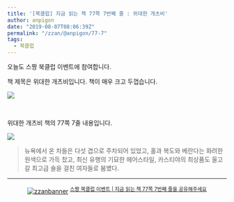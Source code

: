 ```yaml
---
title: '[북클럽] 지금 읽는 책 77쪽 7번째 줄 : 위대한 개츠비'
author: anpigon
date: "2019-08-07T08:06:39Z"
permalink: "/zzan/@anpigon/77-7"
tags:
  - 북클럽
---
```


오늘도 스짱 북클럽 이벤트에 참여합니다.

책 제목은 위대한 개츠비입니다. 책이 매우 크고 두껍습니다.

![](https://files.steempeak.com/file/steempeak/anpigon/vdymNIDn-KakaoTalk_Photo_2019-08-07-16-55-23.jpeg)

<br>

위대한 개츠비 책의 77쪽 7줄 내용입니다.

![](https://files.steempeak.com/file/steempeak/anpigon/Fu4aEHxN-KakaoTalk_Photo_2019-08-07-16-55-19.jpeg)

> 뉴욕에서 온 차들은 다섯 겹으로 주차되어 있었고, 홀과 복도와 베란다는 화려한 원색으로 가득 찼고, 최신 유행의 기묘한 헤어스타일, 카스티야의 최상품도 울고갈 최고급 숄을 걸친 여자들로 붐볐다.

***

<center><a href="https://www.steemzzang.com"><img src="https://cdn.steemitimages.com/DQmNRsTCCtzVe8AiEsCEYm35cTAzqeMMLuPCBRuJTiRJqeo/zzanbanner.jpg" alt="zzanbanner" style="margin:0"/></a> 
<sup><a href="https://www.steemzzang.com/zzan/@book.club/or-77-7">스짱 북클럽 이벤트 | 지금 읽는 책 77쪽 7번째 줄을 공유해주세요</a></sup></center>
